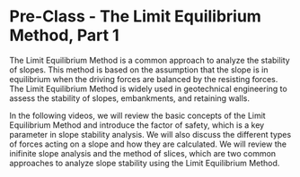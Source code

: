 # Pre-Class - The Limit Equilibrium Method, Part 1

The Limit Equilibrium Method is a common approach to analyze the stability of slopes. This method is based on the assumption that the slope is in equilibrium when the driving forces are balanced by the resisting forces. The Limit Equilibrium Method is widely used in geotechnical engineering to assess the stability of slopes, embankments, and retaining walls.

In the following videos, we will review the basic concepts of the Limit Equilibrium Method and introduce the factor of safety, which is a key parameter in slope stability analysis. We will also discuss the different types of forces acting on a slope and how they are calculated. We will review the inifinite slope analysis and the method of slices, which are two common approaches to analyze slope stability using the Limit Equilibrium Method.


